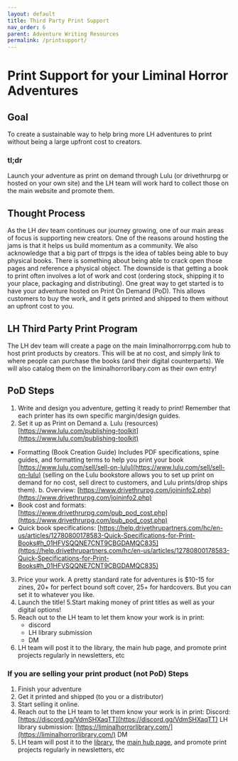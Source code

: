 ```yaml
---
layout: default
title: Third Party Print Support
nav_order: 6
parent: Adventure Writing Resources
permalink: /printsupport/
---
```


# Print Support for your Liminal Horror Adventures

## Goal
To create a sustainable way to help bring more LH adventures to print without being a large upfront cost to creators.

### tl;dr
Launch your adventure as print on demand through Lulu (or drivethrurpg or hosted on your own site) and the LH team will work hard to collect those on the main website and promote them.

## Thought Process
As the LH dev team continues our journey growing, one of our main areas of focus is supporting new creators. One of the reasons around hosting the jams is that it helps us build momentum as a community. We also acknowledge that a big part of ttrpgs is the idea of tables being able to buy physical books. There is something about being able to crack open those pages and reference a physical object. The downside is that getting a book to print often involves a lot of work and cost (ordering stock, shipping it to your place, packaging and distributing). One great way to get started is to have your adventure hosted on Print On Demand (PoD). This allows customers to buy the work, and it gets printed and shipped to them without an upfront cost to you.

## LH Third Party Print Program
The LH dev team will create a page on the main liminalhorrorrpg.com hub to host print products by creators. This will be at no cost, and simply link to where people can purchase the books (and their digital counterparts). We will also catalog them on the liminalhorrorlibary.com as their own entry!

## PoD Steps
1. Write and design you adventure, getting it ready to print! Remember that each printer has its own specific margin/design guides.
2. Set it up as Print on Demand
a. Lulu (resources) [https://www.lulu.com/publishing-toolkit](https://www.lulu.com/publishing-toolkit)
- Formatting (Book Creation Guide) Includes PDF specifications, spine guides, and formatting terms to help you print your book [https://www.lulu.com/sell/sell-on-lulu](https://www.lulu.com/sell/sell-on-lulu) (selling on the Lulu bookstore allows you to set up print on demand for no cost, sell direct to customers, and Lulu prints/drop ships them).
b. Overview: [https://www.drivethrurpg.com/joininfo2.php](https://www.drivethrurpg.com/joininfo2.php)
- Book cost and formats: [https://www.drivethrurpg.com/pub_pod_cost.php](https://www.drivethrurpg.com/pub_pod_cost.php)
- Quick book specifications: [https://help.drivethrupartners.com/hc/en-us/articles/12780800178583-Quick-Specifications-for-Print-Books#h_01HFVSQQNE7CNT9CBGDAMQC835](https://help.drivethrupartners.com/hc/en-us/articles/12780800178583-Quick-Specifications-for-Print-Books#h_01HFVSQQNE7CNT9CBGDAMQC835)
3. Price your work. A pretty standard rate for adventures is $10-15 for zines, 20+ for perfect bound soft cover, 25+ for hardcovers. But you can set it to whatever you like.
4. Launch the title!
5.Start making money of print titles as well as your digital options!
6. Reach out to the LH team to let them know your work is in print:
    - discord
    - LH library submission
    - DM
7. LH team will post it to the library, the main hub page, and promote print projects regularly in newsletters,  etc

### If you are selling your print product (not PoD) Steps
1. Finish your adventure
2. Get it printed and shipped (to you or a distributor)
3. Start selling it online.
4. Reach out to the LH team to let them know your work is in print:
    Discord: [https://discord.gg/VdmSHXaqTT](https://discord.gg/VdmSHXaqTT)
    LH library submission: [https://liminalhorrorlibrary.com/](https://liminalhorrorlibrary.com/)
    DM
5. LH team will post it to the [library](https://liminalhorrorlibrary.com/), the [main hub page](https://liminalhorrorrpg.com/Third%20Party%20Print%20Hub/), and promote print projects regularly in newsletters,  etc
